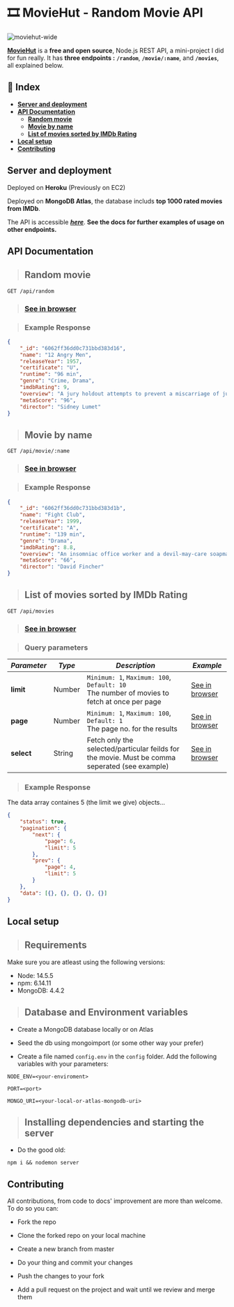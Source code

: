 # 🎞 **MovieHut - Random Movie API**

![moviehut-wide](https://user-images.githubusercontent.com/59442907/113717489-4b5fc700-9709-11eb-980c-cb6f83ed670e.jpg)

**[MovieHut](https://k2maan-moviehut.herokuapp.com/api/random)** is a **free and open source**, Node.js REST API, a mini-project I did for fun really. It has **three endpoints :** **`/random`**, **`/movie/:name`**, and **`/movies`**, all explained below.

## **📌 Index**

-   [**Server and deployment**](#server-and-deployment)
-   [**API Documentation**](#api-documentation)
    -   [**Random movie**](#random-movie)
    -   [**Movie by name**](#movie-by-name)
    -   [**List of movies sorted by IMDb Rating**](#list-of-movies-sorted-by-imdb-rating)
-   [**Local setup**](#local-setup)
-   [**Contributing**](#contributing)

## **Server and deployment**

Deployed on **Heroku** (Previously on EC2)

Deployed on **MongoDB Atlas**, the database includs **top 1000 rated movies from IMDb**.

The API is accessible **_[here](https://k2maan-moviehut.herokuapp.com/api/random)_**. **See the docs for further examples of usage on other endpoints.**

## **API Documentation**

> ## **Random movie**

```HTTP
GET /api/random
```

> ### **[See in browser](https://k2maan-moviehut.herokuapp.com/api/random)**

> ### Example Response

```json
{
    "_id": "6062ff36dd0c731bbd383d16",
    "name": "12 Angry Men",
    "releaseYear": 1957,
    "certificate": "U",
    "runtime": "96 min",
    "genre": "Crime, Drama",
    "imdbRating": 9,
    "overview": "A jury holdout attempts to prevent a miscarriage of justice by forcing his colleagues to reconsider the evidence.",
    "metaScore": "96",
    "director": "Sidney Lumet"
}
```

> ## **Movie by name**

```HTTP
GET /api/movie/:name
```

> ### **[See in browser](https://k2maan-moviehut.herokuapp.com/api/movie/fight%20club)**

> ### Example Response

```json
{
    "_id": "6062ff36dd0c731bbd383d1b",
    "name": "Fight Club",
    "releaseYear": 1999,
    "certificate": "A",
    "runtime": "139 min",
    "genre": "Drama",
    "imdbRating": 8.8,
    "overview": "An insomniac office worker and a devil-may-care soapmaker form an underground fight club that evolves into something much, much more.",
    "metaScore": "66",
    "director": "David Fincher"
}
```

> ## **List of movies sorted by IMDb Rating**

```HTTP
GET /api/movies
```

> ### **[See in browser](https://k2maan-moviehut.herokuapp.com/api/movies?page=5&limit=5)**

> ### Query parameters

| **_Parameter_** | **_Type_** | **_Description_**                                                                               | **_Example_**                                                                                 |
| --------------- | ---------- | ----------------------------------------------------------------------------------------------- | --------------------------------------------------------------------------------------------- |
| **limit**       | Number     | `Minimum: 1`, `Maximum: 100`, `Default: 10` <br> The number of movies to fetch at once per page | [See in browser](https://k2maan-moviehut.herokuapp.com/api/movies?limit=8)                    |
| **page**        | Number     | `Minimum: 1`, `Maximum: 100`, `Default: 1` <br> The page no. for the results                    | [See in browser](https://k2maan-moviehut.herokuapp.com/api/movies?select=name&page=5&limit=5) |
| **select**      | String     | Fetch only the selected/particular feilds for the movie. Must be comma seperated (see example)  | [See in browser](https://k2maan-moviehut.herokuapp.com/api/movies?select=name,imdbRating)     |

> ### Example Response

The data array containes 5 (the limit we give) objects...

```json
{
    "status": true,
    "pagination": {
        "next": {
            "page": 6,
            "limit": 5
        },
        "prev": {
            "page": 4,
            "limit": 5
        }
    },
    "data": [{}, {}, {}, {}, {}]
}
```

## **Local setup**

> ## **Requirements**

Make sure you are atleast using the following versions:

-   Node: 14.5.5
-   npm: 6.14.11
-   MongoDB: 4.4.2

> ## **Database and Environment variables**

-   Create a MongoDB database locally or on Atlas

-   Seed the db using mongoimport (or some other way your prefer)

-   Create a file named `config.env` in the `config` folder. Add the following variables with your parameters:

```.env
NODE_ENV=<your-enviroment>

PORT=<port>

MONGO_URI=<your-local-or-atlas-mongodb-uri>
```

> ## **Installing dependencies and starting the server**

-   Do the good old:

```
npm i && nodemon server
```

## **Contributing**

All contributions, from code to docs' improvement are more than welcome. To do so you can:

-   Fork the repo

-   Clone the forked repo on your local machine

-   Create a new branch from master

-   Do your thing and commit your changes

-   Push the changes to your fork

-   Add a pull request on the project and wait until we review and merge them
